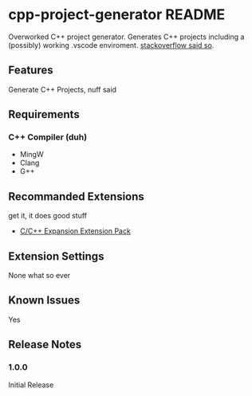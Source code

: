 # cpp-project-generator README

Overworked C++ project generator. Generates C++ projects including a (possibly) working .vscode enviroment. [stackoverflow said so](https://stackoverflow.com/a/50658089).

## Features

Generate C++ Projects, nuff said
 
## Requirements

### C++ Compiler (duh)
  - MingW
  - Clang
  - G++

## Recommanded Extensions

get it, it does good stuff
  - [C/C++ Expansion Extension Pack](https://marketplace.visualstudio.com/items?itemName=ms-vscode.cpptools-extension-pack)

## Extension Settings

None what so ever

## Known Issues

Yes

## Release Notes

### 1.0.0
Initial Release
